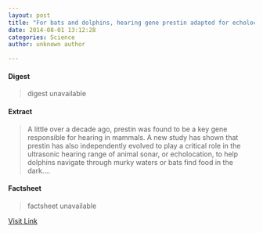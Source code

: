 ```yaml
---
layout: post
title: "For bats and dolphins, hearing gene prestin adapted for echolocation"
date: 2014-08-01 13:12:28
categories: Science
author: unknown author

---
```



#### Digest
>digest unavailable

#### Extract
>A little over a decade ago, prestin was found to be a key gene responsible for hearing in mammals. A new study has shown that prestin has also independently evolved to play a critical role in the ultrasonic hearing range of animal sonar, or echolocation, to help dolphins navigate through murky waters or bats find food in the dark....

#### Factsheet
>factsheet unavailable

[Visit Link](http://feeds.sciencedaily.com/~r/sciencedaily/~3/k5Sf2UO7Knk/140801091228.htm)


